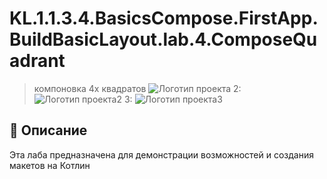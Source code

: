# KL.1.1.3.4.BasicsCompose.FirstApp.BuildBasicLayout.lab.4.ComposeQuadrant
>компоновка 4х квадратов
![Логотип проекта](https://developer.android.com/static/codelabs/basic-android-kotlin-compose-composables-practice-problems/img/c0c70117bbd3b5b5_1440.png )
>2:
![Логотип проекта2](https://developer.android.com/static/codelabs/basic-android-kotlin-compose-composables-practice-problems/img/5b11c91ad6a356eb_1440.png )
>3:
![Логотип проекта3](https://developer.android.com/static/codelabs/basic-android-kotlin-compose-composables-practice-problems/img/e6befaa575985819_1440.png )



## 📌 Описание
Эта лаба предназначена для демонстрации возможностей и создания макетов
на Котлин
